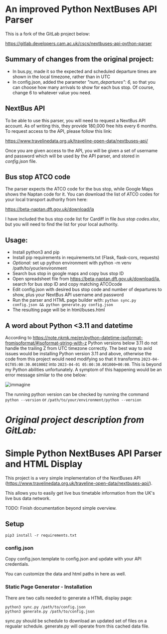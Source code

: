 # An improved Python NextBuses API Parser

This is a fork of the GitLab project below:

https://gitlab.developers.cam.ac.uk/cscs/nextbuses-api-python-parser

## Summary of changes from the original project:

* In bus.py, made it so the expected and scheduled departure times are shown in the local timezone, rather than in UTC
* In config.json, added the parameter *"num_departures": 6,* so that you can choose how many arrivals to show for each bus stop. Of course, change 6 to whatever value you need.

## NextBus API

To be able to use this parser, you will need to request a NextBus API account. As of writing this, they provide 180,000 free hits every 6 months. To request access to the API, please follow this link:

https://www.travelinedata.org.uk/traveline-open-data/nextbuses-api/

Once you are given access to the API, you will be given a set of username and password which will be used by the API parser, and stored in *config.json* file.

## Bus stop ATCO code

The parser expects the ATCO code for the bus stop, while Google Maps shows the Naptan code for it. You can download the list of ATCO codes for your local transport authority from here:

https://beta-naptan.dft.gov.uk/download/la

I have included the bus stop code list for Cardiff in file *bus stop codes.xlsx*, but you will need to find the list for your local authority.

## Usage:
* Install python3 and pip
* Install pip requirements in requirements.txt (Flask, flask-cors, requests)
* *Optional:* set up python environment with python -m venv /path/to/your/environment
* Search bus stop in google maps and copy bus stop ID
* Open spreadsheet file from https://beta-naptan.dft.gov.uk/download/la, search for bus stop ID and copy matching ATCOcode
* Edit config.json with desired bus stop code and number of departures to show, plus your NextBus API username and password
* Run the parser and HTML page builder with:
  ```python sync.py config.json && python generate.py config.json```
* The resulting page will be in html/buses.html

## A word about Python <3.11 and datetime

According to https://note.nkmk.me/en/python-datetime-isoformat-fromisoformat/#isoformat-string-with-z Python versions below 3.11 do not handle the trailing Z from UTC timezone correctly. The best way to avid issues would be installing Python version 3.11 and above, otherwise the code from this project would need modifying so that it transforms ```2023-04-01T05:00:30.001000Z``` into ```2023-04-01 05:00:30.001000+00:00```. This is beyond my Python abilities unfortunately.
A symptom of this happening would be an error message similar to the one below:

![immagine](https://github.com/user-attachments/assets/c1ce1221-7843-4221-9c2a-f73cc7645767)

The running python version can be checked by running the command ```python --version``` or ```/path/to/your/environment/python --version```

# *Original project description from GitLab:*

# Simple Python NextBuses API Parser and HTML Display

This project is a very simple implementation of the NextBuses API (https://www.travelinedata.org.uk/traveline-open-data/nextbuses-api/).

This allows you to easily get live bus timetable information from the UK's live bus data network.

TODO: Finish documentation beyond simple overview.

## Setup

```
pip3 install -r requirements.txt
```

### config.json

Copy config.json.template to config.json and update with your API credentials.

You can customize the data and html paths in here as well.

### Static Page Generator - Installation

There are two calls needed to generate a HTML display page:

```
python3 sync.py /path/to/config.json
python3 generate.py /path/to/config.json
```

sync.py should be schedule to download an updated set of files on a regualar schedule.
generate.py will operate from this cached data file.


